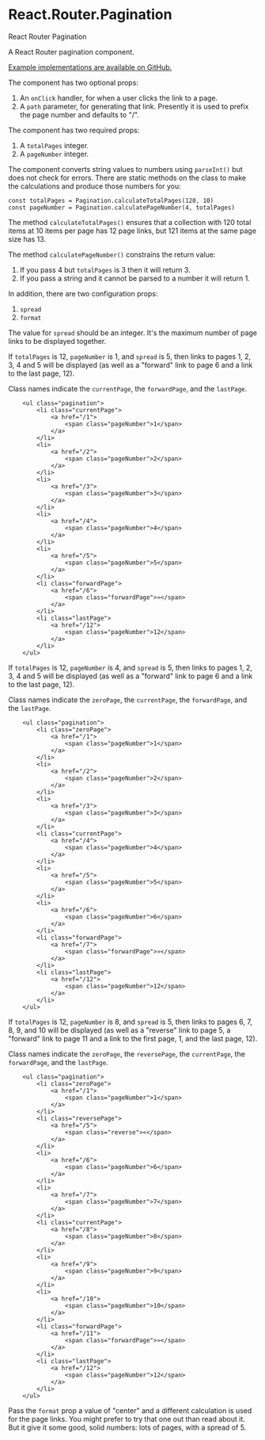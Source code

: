 # React.Router.Pagination
React Router Pagination

A React Router pagination component.

[Example implementations are available on GitHub.](https://github.com/sequencemedia/React.Router.Pagination.IO)

The component has two optional props:

1. An `onClick` handler, for when a user clicks the link to a page.
2. A `path` parameter, for generating that link. Presently it is used to prefix the page number and defaults to "/".

The component has two required props:

1. A `totalPages` integer.
1. A `pageNumber` integer.

The component converts string values to numbers using `parseInt()` but does not check for errors. There are static methods on the class to make the calculations and produce those numbers for you:

```
const totalPages = Pagination.calculateTotalPages(120, 10)
const pageNumber = Pagination.calculatePageNumber(4, totalPages)
```

The method `calculateTotalPages()` ensures that a collection with 120 total items at 10 items per page has 12 page links, but 121 items at the same page size has 13.

The method `calculatePageNumber()` constrains the return value: 

1. If you pass 4 but `totalPages` is 3 then it will return 3.
2. If you pass a string and it cannot be parsed to a number it will return 1.

In addition, there are two configuration props:

1. `spread`
2. `format`

The value for `spread` should be an integer. It's the maximum number of page links to be displayed together.

If `totalPages` is 12, `pageNumber` is 1, and `spread` is 5, then links to pages 1, 2, 3, 4 and 5 will be displayed (as well as a "forward" link to page 6 and a link to the last page, 12).

Class names indicate the `currentPage`, the `forwardPage`, and the `lastPage`.

```
    <ul class="pagination">
        <li class="currentPage">
            <a href="/1">
                <span class="pageNumber">1</span>
            </a>
        </li>
        <li>
            <a href="/2">
                <span class="pageNumber">2</span>
            </a>
        </li>
        <li>
            <a href="/3">
                <span class="pageNumber">3</span>
            </a>
        </li>
        <li>
            <a href="/4">
                <span class="pageNumber">4</span>
            </a>
        </li>
        <li>
            <a href="/5">
                <span class="pageNumber">5</span>
            </a>
        </li>
        <li class="forwardPage">
            <a href="/6">
                <span class="forwardPage">»</span>
            </a>
        </li>
        <li class="lastPage">
            <a href="/12">
                <span class="pageNumber">12</span>
            </a>
        </li>
    </ul>
```

If `totalPages` is 12, `pageNumber` is 4, and `spread` is 5, then links to pages 1, 2, 3, 4 and 5 will be displayed (as well as a "forward" link to page 6 and a link to the last page, 12).

Class names indicate the `zeroPage`, the `currentPage`, the `forwardPage`, and the `lastPage`.

```
    <ul class="pagination">
        <li class="zeroPage">
            <a href="/1">
                <span class="pageNumber">1</span>
            </a>
        </li>
        <li>
            <a href="/2">
                <span class="pageNumber">2</span>
            </a>
        </li>
        <li>
            <a href="/3">
                <span class="pageNumber">3</span>
            </a>
        </li>
        <li class="currentPage">
            <a href="/4">
                <span class="pageNumber">4</span>
            </a>
        </li>
        <li>
            <a href="/5">
                <span class="pageNumber">5</span>
            </a>
        </li>
        <li>
            <a href="/6">
                <span class="pageNumber">6</span>
            </a>
        </li>
        <li class="forwardPage">
            <a href="/7">
                <span class="forwardPage">»</span>
            </a>
        </li>
        <li class="lastPage">
            <a href="/12">
                <span class="pageNumber">12</span>
            </a>
        </li>
    </ul>
```

If `totalPages` is 12, `pageNumber` is 8, and `spread` is 5, then links to pages 6, 7, 8, 9, and 10 will be displayed (as well as a "reverse" link to page 5, a "forward" link to page 11 and a link to the first page, 1, and the last page, 12).

Class names indicate the `zeroPage`, the `reversePage`, the `currentPage`, the `forwardPage`, and the `lastPage`.

```
    <ul class="pagination">
        <li class="zeroPage">
            <a href="/1">
                <span class="pageNumber">1</span>
            </a>
        </li>
        <li class="reversePage">
            <a href="/5">
                <span class="reverse">«</span>
            </a>
        </li>
        <li>
            <a href="/6">
                <span class="pageNumber">6</span>
            </a>
        </li>
        <li>
            <a href="/7">
                <span class="pageNumber">7</span>
            </a>
        </li>
        <li class="currentPage">
            <a href="/8">
                <span class="pageNumber">8</span>
            </a>
        </li>
        <li>
            <a href="/9">
                <span class="pageNumber">9</span>
            </a>
        </li>
        <li>
            <a href="/10">
                <span class="pageNumber">10</span>
            </a>
        </li>
        <li class="forwardPage">
            <a href="/11">
                <span class="forwardPage">»</span>
            </a>
        </li>
        <li class="lastPage">
            <a href="/12">
                <span class="pageNumber">12</span>
            </a>
        </li>
    </ul>
```

Pass the `format` prop a value of "center" and a different calculation is used for the page links. You might prefer to try that one out than read about it. But it give it some good, solid numbers: lots of pages, with a spread of 5.
